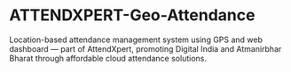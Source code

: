 # ATTENDXPERT-Geo-Attendance
Location-based attendance management system using GPS and web dashboard — part of AttendXpert, promoting Digital India and Atmanirbhar Bharat through affordable cloud attendance solutions.
